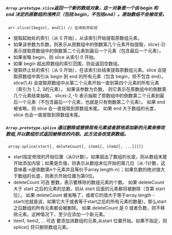 ##### `Array.prototype.slice`返回一个新的数组对象，这一对象是一个由 begin 和 end 决定的原数组的浅拷贝（包括 begin，不包括end）。原始数组不会被改变。

     arr.slice([begin[, end]]) // 左闭右开区间

*   提取起始处的索引（从 0 开始），从该索引开始提取原数组元素。
*   如果该参数为负数，则表示从原数组中的倒数第几个元素开始提取，slice(-2) 表示提取原数组中的倒数第二个元素到最后一个元素（包含最后一个元素）。
*   如果省略 begin，则 slice 从索引 0 开始。
*   如果 begin 超出原数组的索引范围，则会返回空数组。
*   提取终止处的索引（从 0 开始），在该索引处结束提取原数组元素。slice 会提取原数组中索引从 begin 到 end 的所有元素（包含 begin，但不包含 end）。
    slice(1,4) 会提取原数组中从第二个元素开始一直到第四个元素的所有元素 （索引为 1, 2, 3的元素）。
    如果该参数为负数， 则它表示在原数组中的倒数第几个元素结束抽取。 slice(-2,-1) 表示抽取了原数组中的倒数第二个元素到最后一个元素（不包含最后一个元素，也就是只有倒数第二个元素）。
    如果 end 被省略，则 slice 会一直提取到原数组末尾。
    如果 end 大于数组的长度，slice 也会一直提取到原数组末尾。

##### `Array.prototype.splice` 通过删除或替换现有元素或者原地添加新的元素来修改数组,并以数组形式返回被修改的内容。此方法会改变原数组。

     array.splice(start[, deleteCount[, item1[, item2[, ...]]]])

*   start​
    指定修改的开始位置（从0计数）。如果超出了数组的长度，则从数组末尾开始添加内容；如果是负值，则表示从数组末位开始的第几位（从-1计数，这意味着-n是倒数第n个元素并且等价于array.length-n）；如果负数的绝对值大于数组的长度，则表示开始位置为第0位。
*   deleteCount 可选
    整数，表示要移除的数组元素的个数。
    如果 deleteCount 大于 start 之后的元素的总数，则从 start 后面的元素都将被删除（含第 start 位）。
    如果 deleteCount 被省略了，或者它的值大于等于array.length - start(也就是说，如果它大于或者等于start之后的所有元素的数量)，那么start之后数组的所有元素都会被删除。
    如果 deleteCount 是 0 或者负数，则不移除元素。这种情况下，至少应添加一个新元素。
*   item1, item2, ... 可选
    要添加进数组的元素,从start 位置开始。如果不指定，则 splice() 将只删除数组元素。

